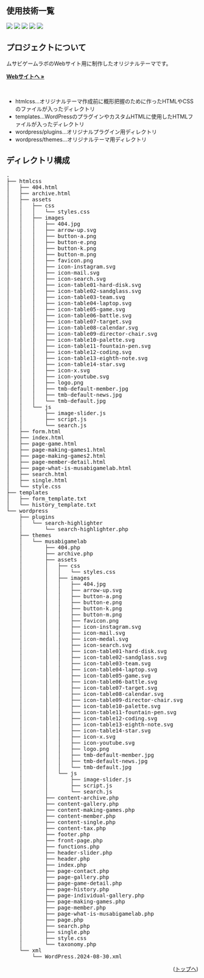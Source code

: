<div id="top"></div>

## 使用技術一覧

<!-- シールド一覧 -->
<p style="display: inline">
  <img src="https://img.shields.io/badge/-Html5-652321.svg?logo=html5&style=for-the-badge">
  <img src="https://img.shields.io/badge/-CSS-663399.svg?logo=css&style=for-the-badge">
  <img src="https://img.shields.io/badge/-Javascript-CFAF1C.svg?logo=javascript&style=for-the-badge">
  <img src="https://img.shields.io/badge/-Jquery-0769AD.svg?logo=jquery&style=for-the-badge">
  <img src="https://img.shields.io/badge/-Php-505491.svg?logo=php&style=for-the-badge">
</p>

<!-- プロジェクトについて -->

## プロジェクトについて

ムサビゲームラボのWebサイト用に制作したオリジナルテーマです。

<p align="left">
  <!-- ムサビゲームラボWebサイトへのリンク -->
  <a href="https://musabigamelab.ciao.jp/"><strong>Webサイトへ »</strong></a>
</p>

<br/>

- htmlcss...オリジナルテーマ作成前に概形把握のために作ったHTMLやCSSのファイルが入ったディレクトリ
- templates...WordPressのプラグインやカスタムHTMLに使用したHTMLファイルが入ったディレクトリ
- wordpress/plugins...オリジナルプラグイン用ディレクトリ
- wordpress/themes...オリジナルテーマ用ディレクトリ

## ディレクトリ構成

<pre>
.
├── htmlcss
│   ├── 404.html
│   ├── archive.html
│   ├── assets
│   │   ├── css
│   │   │   └── styles.css
│   │   ├── images
│   │   │   ├── 404.jpg
│   │   │   ├── arrow-up.svg
│   │   │   ├── button-a.png
│   │   │   ├── button-e.png
│   │   │   ├── button-k.png
│   │   │   ├── button-m.png
│   │   │   ├── favicon.png
│   │   │   ├── icon-instagram.svg
│   │   │   ├── icon-mail.svg
│   │   │   ├── icon-search.svg
│   │   │   ├── icon-table01-hard-disk.svg
│   │   │   ├── icon-table02-sandglass.svg
│   │   │   ├── icon-table03-team.svg
│   │   │   ├── icon-table04-laptop.svg
│   │   │   ├── icon-table05-game.svg
│   │   │   ├── icon-table06-battle.svg
│   │   │   ├── icon-table07-target.svg
│   │   │   ├── icon-table08-calendar.svg
│   │   │   ├── icon-table09-director-chair.svg
│   │   │   ├── icon-table10-palette.svg
│   │   │   ├── icon-table11-fountain-pen.svg
│   │   │   ├── icon-table12-coding.svg
│   │   │   ├── icon-table13-eighth-note.svg
│   │   │   ├── icon-table14-star.svg
│   │   │   ├── icon-x.svg
│   │   │   ├── icon-youtube.svg
│   │   │   ├── logo.png
│   │   │   ├── tmb-default-member.jpg
│   │   │   ├── tmb-default-news.jpg
│   │   │   └── tmb-default.jpg
│   │   └── js
│   │       ├── image-slider.js
│   │       ├── script.js
│   │       └── search.js
│   ├── form.html
│   ├── index.html
│   ├── page-game.html
│   ├── page-making-games1.html
│   ├── page-making-games2.html
│   ├── page-member-detail.html
│   ├── page-what-is-musabigamelab.html
│   ├── search.html
│   ├── single.html
│   └── style.css
├── templates
│   ├── form_template.txt
│   └── history_template.txt
└── wordpress
    ├── plugins
    │   └── search-highlighter
    │       └── search-highlighter.php
    ├── themes
    │   └── musabigamelab
    │       ├── 404.php
    │       ├── archive.php
    │       ├── assets
    │       │   ├── css
    │       │   │   └── styles.css
    │       │   ├── images
    │       │   │   ├── 404.jpg
    │       │   │   ├── arrow-up.svg
    │       │   │   ├── button-a.png
    │       │   │   ├── button-e.png
    │       │   │   ├── button-k.png
    │       │   │   ├── button-m.png
    │       │   │   ├── favicon.png
    │       │   │   ├── icon-instagram.svg
    │       │   │   ├── icon-mail.svg
    │       │   │   ├── icon-medal.svg
    │       │   │   ├── icon-search.svg
    │       │   │   ├── icon-table01-hard-disk.svg
    │       │   │   ├── icon-table02-sandglass.svg
    │       │   │   ├── icon-table03-team.svg
    │       │   │   ├── icon-table04-laptop.svg
    │       │   │   ├── icon-table05-game.svg
    │       │   │   ├── icon-table06-battle.svg
    │       │   │   ├── icon-table07-target.svg
    │       │   │   ├── icon-table08-calendar.svg
    │       │   │   ├── icon-table09-director-chair.svg
    │       │   │   ├── icon-table10-palette.svg
    │       │   │   ├── icon-table11-fountain-pen.svg
    │       │   │   ├── icon-table12-coding.svg
    │       │   │   ├── icon-table13-eighth-note.svg
    │       │   │   ├── icon-table14-star.svg
    │       │   │   ├── icon-x.svg
    │       │   │   ├── icon-youtube.svg
    │       │   │   ├── logo.png
    │       │   │   ├── tmb-default-member.jpg
    │       │   │   ├── tmb-default-news.jpg
    │       │   │   └── tmb-default.jpg
    │       │   └── js
    │       │       ├── image-slider.js
    │       │       ├── script.js
    │       │       └── search.js
    │       ├── content-archive.php
    │       ├── content-gallery.php
    │       ├── content-making-games.php
    │       ├── content-member.php
    │       ├── content-single.php
    │       ├── content-tax.php
    │       ├── footer.php
    │       ├── front-page.php
    │       ├── functions.php
    │       ├── header-slider.php
    │       ├── header.php
    │       ├── index.php
    │       ├── page-contact.php
    │       ├── page-gallery.php
    │       ├── page-game-detail.php
    │       ├── page-history.php
    │       ├── page-individual-gallery.php
    │       ├── page-making-games.php
    │       ├── page-member.php
    │       ├── page-what-is-musabigamelab.php
    │       ├── page.php
    │       ├── search.php
    │       ├── single.php
    │       ├── style.css
    │       └── taxonomy.php
    └── xml
        └── WordPress.2024-08-30.xml
</pre>
        
<p align="right">(<a href="#top">トップへ</a>)</p>

